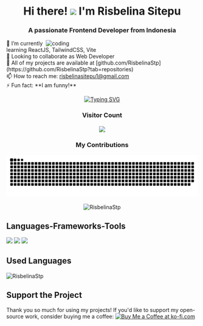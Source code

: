 <!-- Header Section -->
<h1 align="center">Hi there! <a href="https://www.gautamkrishnar.com/"><img src="https://media.giphy.com/media/hvRJCLFzcasrR4ia7z/giphy.gif" width="5%"></a> I'm Risbelina Sitepu</h1>
<h3 align="center">A passionate Frontend Developer from Indonesia</h3>

<!-- GIF & Intro -->
<img align="right" alt="coding" width="400" src="https://media.giphy.com/media/13HgwGsXF0aiGY/giphy.gif">
<p align="left">
    🌱 I’m currently learning ReactJS, TailwindCSS, Vite<br>
    🤝 Looking to collaborate as Web Developer<br>
    📂 All of my projects are available at [github.com/RisbelinaStp](https://github.com/RisbelinaStp?tab=repositories)<br>
    📫 How to reach me: <a href="mailto:risbelinasitepu1@gmail.com">risbelinasitepu1@gmail.com</a><br>
    ⚡ Fun fact: **I am funny!**
</p>

<!-- Typing Animation -->
<p align="center">
    <a href="https://git.io/typing-svg">
        <img src="https://readme-typing-svg.demolab.com?font=Fira+Code&duration=3000&pause=500&color=FF4488&center=true&vCenter=true&width=435&lines=Welcome+to+my+Github;I'am+Risbelina+Sitepu;Web+Developer;UI/UX+Web+Design;Front-End+Developer;Soon+to+be+a+Full+Stack+Developer;Have+a+nice+coding!+%E2%9D%A3%EF%B8%8F" alt="Typing SVG">
    </a>
</p>

<!-- Visitor Count & Contributions -->
<div align="center">
    <h3 align="center">Visitor Count</h3>
    <img align="center" src="https://profile-counter.glitch.me/RisbelinaStp/count.svg">
    <h3 align="center">My Contributions</h3>
    <img alt="snake eating my contributions" src="https://raw.githubusercontent.com/salesp07/salesp07/output/github-contribution-grid-snake.svg">
</div>

<!-- Stats -->
<p align="center">
    <img align="center" src="https://github-readme-streak-stats.herokuapp.com/?user=RisbelinaStp&" alt="RisbelinaStp">
</p>

<!-- Languages, Frameworks, and Tools -->
## <b>Languages-Frameworks-Tools</b>
<p>
    <code><img src="https://skillicons.dev/icons?i=c,cpp,css,dart,go,html,java,javascript,lua,md,mysql,php,py,regex,sass"/></code>
    <code><img src="https://skillicons.dev/icons?i=bootstrap,flutter,gradle,materialui,jquery,nextjs,nodejs,npm,postman,react,tailwind,vite"/></code>
    <code><img src="https://skillicons.dev/icons?i=androidstudio,arduino,codepen,figma,git,github,powershell,pycharm,sublime,stackoverflow,vercel,visualstudio,vscode"/></code>
</p>

<!-- Most Used Languages -->
## <b>Used Languages</b>
<p>
    <img align="center" src="https://github-readme-stats.vercel.app/api/top-langs?username=RisbelinaStp&show_icons=true&locale=en&layout=compact" alt="RisbelinaStp">
</p>

<!-- Support Section -->
## Support the Project
Thank you so much for using my projects! If you'd like to support my open-source work, consider buying me a coffee:
<a href='https://ko-fi.com/risbelinasitepu' target='_blank'>
    <img height='36' style='border:0px;height:36px;' src='https://cdn.ko-fi.com/cdn/kofi1.png?v=3' border='0' alt='Buy Me a Coffee at ko-fi.com' />
</a>

